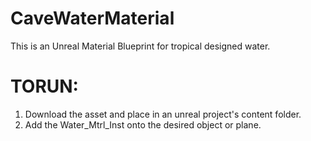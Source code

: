 # CaveWaterMaterial

This is an Unreal Material Blueprint for tropical designed water.

# TORUN: 
1. Download the asset and place in an unreal project's content folder.
2. Add the Water_Mtrl_Inst onto the desired object or plane. 
